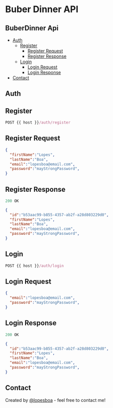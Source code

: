 # Buber Dinner API

## BuberDinner Api
  - [Auth](#auth)
    - [Register](#register)
      - [Register Request](#register-request)
      - [Register Response](#register-response)
    - [Login](#login)
      - [Login Request](#login-request)
      - [Login Response](#login-response)
  - [Contact](#contact)

## Auth

## Register

```js
POST {{ host }}/auth/register
```

## Register Request
```json
{
  "firstName":"Lopes",
  "lastName":"Boa",
  "email":"lopesboa@email.com",
  "password":"mayStrongPassword",
}
```

## Register Response
```js
200 OK
```
```json
{
  "id":"b53aac99-b855-4357-ab2f-a28d803229d0",
  "firstName":"Lopes",
  "lastName":"Boa",
  "email":"lopesboa@email.com",
  "password":"mayStrongPassword",
}
```

## Login
```js
POST {{ host }}/auth/login
```
## Login Request
```json
{
  "email":"lopesboa@email.com",
  "password":"mayStrongPassword",
}
```
## Login Response
```js
200 OK
```
```json
{
  "id":"b53aac99-b855-4357-ab2f-a28d803229d0",
  "firstName":"Lopes",
  "lastName":"Boa",
  "email":"lopesboa@email.com",
  "password":"mayStrongPassword",
}
```

## Contact
Created by [@lopesboa](https://github.com/lopesboa) - feel free to contact me!




